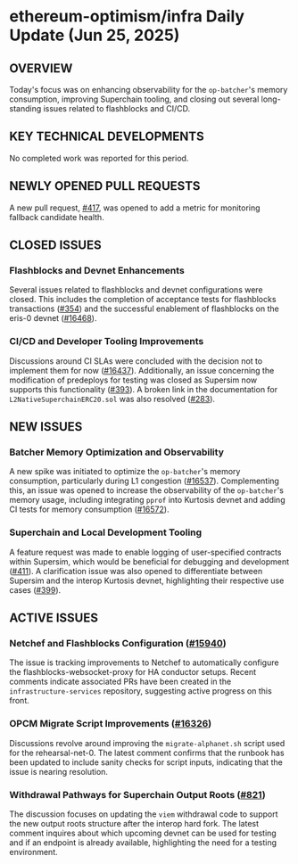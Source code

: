 # ethereum-optimism/infra Daily Update (Jun 25, 2025)
## OVERVIEW 
Today's focus was on enhancing observability for the `op-batcher`'s memory consumption, improving Superchain tooling, and closing out several long-standing issues related to flashblocks and CI/CD.

## KEY TECHNICAL DEVELOPMENTS

No completed work was reported for this period.

## NEWLY OPENED PULL REQUESTS
A new pull request, [#417](https://github.com/ethereum-optimism/infra/pull/417), was opened to add a metric for monitoring fallback candidate health.

## CLOSED ISSUES

### Flashblocks and Devnet Enhancements
Several issues related to flashblocks and devnet configurations were closed. This includes the completion of acceptance tests for flashblocks transactions ([#354](https://github.com/ethereum-optimism/infra/issues/354)) and the successful enablement of flashblocks on the eris-0 devnet ([#16468](https://github.com/ethereum-optimism/infra/issues/16468)).

### CI/CD and Developer Tooling Improvements
Discussions around CI SLAs were concluded with the decision not to implement them for now ([#16437](https://github.com/ethereum-optimism/infra/issues/16437)). Additionally, an issue concerning the modification of predeploys for testing was closed as Supersim now supports this functionality ([#393](https://github.com/ethereum-optimism/infra/issues/393)). A broken link in the documentation for `L2NativeSuperchainERC20.sol` was also resolved ([#283](https://github.com/ethereum-optimism/infra/issues/283)).

## NEW ISSUES

### Batcher Memory Optimization and Observability
A new spike was initiated to optimize the `op-batcher`'s memory consumption, particularly during L1 congestion ([#16537](https://github.com/ethereum-optimism/infra/issues/16537)). Complementing this, an issue was opened to increase the observability of the `op-batcher`'s memory usage, including integrating `pprof` into Kurtosis devnet and adding CI tests for memory consumption ([#16572](https://github.com/ethereum-optimism/infra/issues/16572)).

### Superchain and Local Development Tooling
A feature request was made to enable logging of user-specified contracts within Supersim, which would be beneficial for debugging and development ([#411](https://github.com/ethereum-optimism/infra/issues/411)). A clarification issue was also opened to differentiate between Supersim and the interop Kurtosis devnet, highlighting their respective use cases ([#399](https://github.com/ethereum-optimism/infra/issues/399)).

## ACTIVE ISSUES

### Netchef and Flashblocks Configuration ([#15940](https://github.com/ethereum-optimism/infra/issues/15940))
The issue is tracking improvements to Netchef to automatically configure the flashblocks-websocket-proxy for HA conductor setups. Recent comments indicate associated PRs have been created in the `infrastructure-services` repository, suggesting active progress on this front.

### OPCM Migrate Script Improvements ([#16326](https://github.com/ethereum-optimism/infra/issues/16326))
Discussions revolve around improving the `migrate-alphanet.sh` script used for the rehearsal-net-0. The latest comment confirms that the runbook has been updated to include sanity checks for script inputs, indicating that the issue is nearing resolution.

### Withdrawal Pathways for Superchain Output Roots ([#821](https://github.com/ethereum-optimism/infra/issues/821))
The discussion focuses on updating the `viem` withdrawal code to support the new output roots structure after the interop hard fork. The latest comment inquires about which upcoming devnet can be used for testing and if an endpoint is already available, highlighting the need for a testing environment.